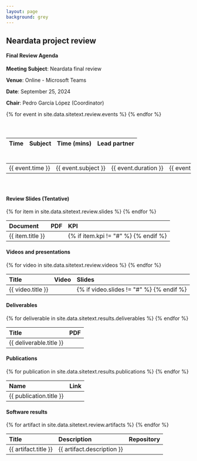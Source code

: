 ```yaml
---
layout: page
background: grey
---
```


<div class="col-lg-12 text-center mb-4">
	<h2 class="section-heading text-uppercase">Neardata project review</h2>
</div>

#### Final Review Agenda

__Meeting Subject__: Neardata final review

__Venue__: Online - Microsoft Teams

__Date__: September 25, 2024

__Chair__: Pedro García López (Coordinator)


<div class="col-lg-12 text-center mt-4 mb-4">
	<table class="table table-striped" style="text-align: left; white-space: pre;">
		<thead>
			<tr>
				<th>Time</th>
				<th>Subject</th>
				<th>Time (mins)</th>
				<th>Lead partner</th>
			</tr>
		</thead>
		<tbody>
			{% for event in site.data.sitetext.review.events %}
			<tr>
				<td>{{ event.time }}</td>
				<td>{{ event.subject }}</td>
				<td>{{ event.duration }}</td>
				<td>{{ event.lead }}</td>
			</tr>
			{% endfor %}
		</tbody>
	</table>
</div>

#### Review Slides (Tentative)
<div class="col-lg-12 text-center mt-4 mb-4">
	<table class="table table-striped" style="text-align: left">
		<thead>
			<tr>
				<th>Document</th>
				<th>PDF</th>
				<th>KPI</th>
			</tr>
		</thead>
		<tbody>
			{% for item in site.data.sitetext.review.slides %}
			<tr>
				<td>{{ item.title }}</td>
				<td><a href="{{ item.link }}"><i class="fas fa-external-link-alt"></i></a></td>
				<td> {% if item.kpi != "#" %} <a href="{{ item.kpi }}"><i class="fas fa-external-link-alt"></i></a> {% endif %} </td>
			</tr>
			{% endfor %}
		</tbody>
	</table>
</div>



#### Videos and presentations
<div class="col-lg-12 text-center mt-4 mb-4">
	<table class="table table-striped" style="text-align: left">
		<thead>
			<tr>
				<th>Title</th>
				<th>Video</th>
				<th>Slides</th>
			</tr>
		</thead>
		<tbody>
			{% for video in site.data.sitetext.review.videos %}
			<tr>
				<td>{{ video.title }}</td>
				<td><a href="{{ video.video }}"><i class="fas fa-external-link-alt"></i></a></td>
				<td> {% if video.slides != "#" %} <a href="{{ video.slides }}"><i class="fas fa-external-link-alt"></i></a> {% endif %} </td>
			</tr>
			{% endfor %}
		</tbody>
	</table>
</div>


#### Deliverables
<div class="col-lg-12 text-center mt-4 mb-4">
	<table class="table table-striped" style="text-align: left">
		<thead>
			<tr>
				<th>Title</th>
				<th>PDF</th>
			</tr>
		</thead>
		<tbody>
			{% for deliverable in site.data.sitetext.results.deliverables %}
			<tr>
				<td>{{ deliverable.title }}</td>
				<td><a href="{{ deliverable.file }}"><i class="fas fa-external-link-alt"></i></a></td>
			</tr>
			{% endfor %}
		</tbody>
	</table>
</div>


#### Publications
<div class="col-lg-12 text-center mt-4 mb-4">
	<table class="table table-striped" style="text-align: left">
		<thead>
			<tr>
				<th>Name</th>
				<th>Link</th>
			</tr>
		</thead>
		<tbody>
			{% for publication in site.data.sitetext.results.publications %}
			<tr>
				<td>{{ publication.title }}</td>
				<td><a href="{{ publication.link }}"><i class="fas fa-external-link-alt"></i></a></td>
			</tr>
			{% endfor %}
		</tbody>
	</table>
</div>

<!--
#### Summary reports
<div class="col-lg-12 text-center mt-4 mb-4">
	<table class="table table-striped" style="text-align: left">
		<thead>
			<tr>
				<th>Partner short name</th>
				<th>Partner</th>
				<th>PDF</th>
			</tr>
		</thead>
		<tbody>
			{% for summary in site.data.sitetext.review.summaries %}
			<tr>
				<td>{{ summary.shortname }}</td>
				<td>{{ summary.partner }}</td>
				<td><a href="{{ summary.link }}"><i class="fas fa-external-link-alt"></i></a></td>
			</tr>
			{% endfor %}
		</tbody>
	</table>
</div> -->



#### Software results
<div class="col-lg-12 text-center mt-4 mb-4">
	<table class="table table-striped" style="text-align: left">
		<thead>
			<tr>
				<th>Title</th>
				<th>Description</th>
				<th>Repository</th>
			</tr>
		</thead>
		<tbody>
			{% for artifact in site.data.sitetext.review.artifacts %}
			<tr>
				<td>{{ artifact.title }}</td>
				<td>{{ artifact.description }}</td>
				<td><a href="{{ artifact.link }}"><i class="fas fa-external-link-alt"></i></a></td>
			</tr>
			{% endfor %}
		</tbody>
	</table>
</div>